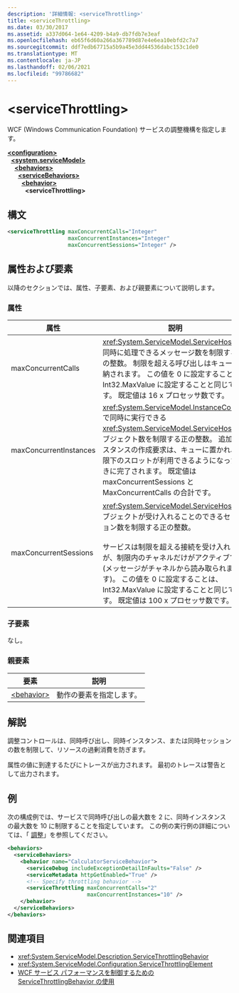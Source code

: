 ```yaml
---
description: '詳細情報: <serviceThrottling>'
title: <serviceThrottling>
ms.date: 03/30/2017
ms.assetid: a337d064-1e64-4209-b4a9-db7fdb7e3eaf
ms.openlocfilehash: eb65f6d60a266a367789d87e4e6ea10ebfd2c7a7
ms.sourcegitcommit: ddf7edb67715a5b9a45e3dd44536dabc153c1de0
ms.translationtype: MT
ms.contentlocale: ja-JP
ms.lasthandoff: 02/06/2021
ms.locfileid: "99786682"
---
```

# \<serviceThrottling>

WCF (Windows Communication Foundation) サービスの調整機構を指定します。  
  
[**\<configuration>**](../configuration-element.md)\
&nbsp;&nbsp;[**\<system.serviceModel>**](system-servicemodel.md)\
&nbsp;&nbsp;&nbsp;&nbsp;[**\<behaviors>**](behaviors.md)\
&nbsp;&nbsp;&nbsp;&nbsp;&nbsp;&nbsp;[**\<serviceBehaviors>**](servicebehaviors.md)\
&nbsp;&nbsp;&nbsp;&nbsp;&nbsp;&nbsp;&nbsp;&nbsp;[**\<behavior>**](behavior-of-servicebehaviors.md)\
&nbsp;&nbsp;&nbsp;&nbsp;&nbsp;&nbsp;&nbsp;&nbsp;&nbsp;&nbsp;**\<serviceThrottling>**  
  
## <a name="syntax"></a>構文  
  
```xml  
<serviceThrottling maxConcurrentCalls="Integer"
                   maxConcurrentInstances="Integer"
                   maxConcurrentSessions="Integer" />
```  
  
## <a name="attributes-and-elements"></a>属性および要素  

 以降のセクションでは、属性、子要素、および親要素について説明します。  
  
### <a name="attributes"></a>属性  
  
|属性|説明|  
|---------------|-----------------|  
|maxConcurrentCalls|<xref:System.ServiceModel.ServiceHost> で同時に処理できるメッセージ数を制限する正の整数。 制限を超える呼び出しはキューに格納されます。 この値を 0 に設定することは、Int32.MaxValue に設定することと同じです。 既定値は 16 x プロセッサ数です。|  
|maxConcurrentInstances|<xref:System.ServiceModel.InstanceContext> で同時に実行できる <xref:System.ServiceModel.ServiceHost> オブジェクト数を制限する正の整数。 追加インスタンスの作成要求は、キューに置かれ、制限下のスロットが利用できるようになったときに完了されます。 既定値は maxConcurrentSessions と MaxConcurrentCalls の合計です。|  
|maxConcurrentSessions|<xref:System.ServiceModel.ServiceHost> オブジェクトが受け入れることのできるセッション数を制限する正の整数。<br /><br /> サービスは制限を超える接続を受け入れますが、制限内のチャネルだけがアクティブです (メッセージがチャネルから読み取られます)。 この値を 0 に設定することは、Int32.MaxValue に設定することと同じです。 既定値は 100 x プロセッサ数です。|  
  
### <a name="child-elements"></a>子要素  

 なし。  
  
### <a name="parent-elements"></a>親要素  
  
|要素|説明|  
|-------------|-----------------|  
|[\<behavior>](behavior-of-endpointbehaviors.md)|動作の要素を指定します。|  
  
## <a name="remarks"></a>解説  

 調整コントロールは、同時呼び出し、同時インスタンス、または同時セッションの数を制限して、リソースの過剰消費を防ぎます。  
  
 属性の値に到達するたびにトレースが出力されます。 最初のトレースは警告として出力されます。  
  
## <a name="example"></a>例  

 次の構成例では、サービスで同時呼び出しの最大数を 2 に、同時インスタンスの最大数を 10 に制限することを指定しています。 この例の実行例の詳細については、「 [調整](../../../wcf/samples/throttling.md)」を参照してください。  
  
```xml  
<behaviors>
  <serviceBehaviors>
    <behavior name="CalculatorServiceBehavior">
      <serviceDebug includeExceptionDetailInFaults="False" />
      <serviceMetadata httpGetEnabled="True" />
      <!-- Specify throttling behavior -->
      <serviceThrottling maxConcurrentCalls="2"
                         maxConcurrentInstances="10" />
    </behavior>
  </serviceBehaviors>
</behaviors>
```  
  
## <a name="see-also"></a>関連項目

- <xref:System.ServiceModel.Description.ServiceThrottlingBehavior>
- <xref:System.ServiceModel.Configuration.ServiceThrottlingElement>
- [WCF サービス パフォーマンスを制御するための ServiceThrottlingBehavior の使用](../../../wcf/feature-details/using-servicethrottlingbehavior-to-control-wcf-service-performance.md)
